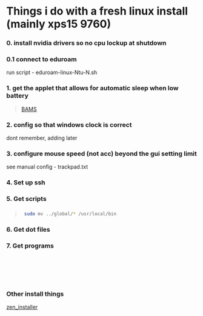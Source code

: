 # Things i do with a fresh linux install (mainly xps15 9760)



### 0. install nvidia drivers so no cpu lockup at shutdown

### 0.1 connect to eduroam
run script - eduroam-linux-Ntu-N.sh

### 1. get the applet that allows for automatic sleep when low battery
>  [BAMS](https://cinnamon-spices.linuxmint.com/applets/view/255)      

### 2. config so that windows clock is correct
dont remember, adding later

### 3. configure mouse speed (not acc) beyond the gui setting limit
see manual  config - trackpad.txt



### 4. Set up ssh


### 5. Get scripts
###
>   ```sh
>    sudo mv ../global/* /usr/local/bin
>   ```

### 6. Get dot files

### 7. Get programs

<br>
<br>
<br>
<br>

### Other install things
[zen_installer](https://github.com/spookykidmm/zen_installer)      
